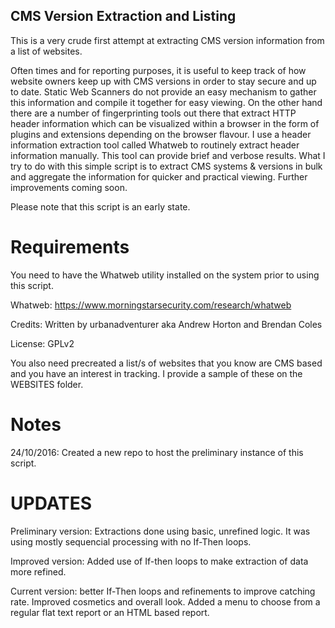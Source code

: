 CMS Version Extraction and Listing
-----------------------------------

This is a very crude first attempt at extracting CMS version information from a list of websites.

Often times and for reporting purposes, it is useful to keep track of how website owners keep up with CMS versions in order to stay secure and up to date.
Static Web Scanners do not provide an easy mechanism to gather this information and compile it together for easy viewing. On the other hand there are a number of fingerprinting tools out there that extract HTTP header information which can be visualized within a browser in the form of plugins and extensions depending on the browser flavour. I use a header information extraction tool called Whatweb to routinely extract header information manually. This tool can provide brief and verbose results. What I try to do with this simple script is to extract CMS systems & versions in bulk and aggregate the information for quicker and practical viewing.
Further improvements coming soon.

Please note that this script is an early state.

Requirements
=============
You need to have the Whatweb utility installed on the system prior to using this script.

Whatweb: https://www.morningstarsecurity.com/research/whatweb

Credits: Written by urbanadventurer aka Andrew Horton and Brendan Coles

License: GPLv2

You also need precreated a list/s of websites that you know are CMS based and you have an interest in tracking.
I provide a sample of these on the WEBSITES folder.

Notes
=====
24/10/2016: Created a new repo to host the preliminary instance of this script.


UPDATES
=======

Preliminary version:
Extractions done using basic, unrefined logic. It was using mostly sequencial processing with no If-Then loops.  

Improved version:
Added use of If-then loops to make extraction of data more refined.

Current version:
better If-Then loops and refinements to improve catching rate. Improved cosmetics and overall look.
Added a menu to choose from a regular flat text report  or an HTML based report.


